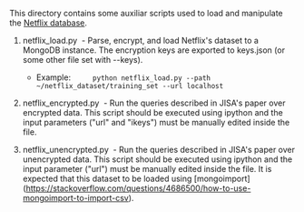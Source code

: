 This directory contains some auxiliar scripts used to load and manipulate the [Netflix database](http://academictorrents.com/details/9b13183dc4d60676b773c9e2cd6de5e5542cee9a).

1. netflix_load.py
  - Parse, encrypt, and load Netflix's dataset to a MongoDB instance. The encryption keys are exported to keys.json (or some other file set with --keys).
    - Example: 
        ``` python netflix_load.py --path ~/netflix_dataset/training_set --url localhost```
2. netflix_encrypted.py
  - Run the queries described in JISA's paper over encrypted data. This script should be executed using ipython and the input parameters ("url" and "ikeys") must be manually edited inside the file.

3. netflix_unencrypted.py
  - Run the queries described in JISA's paper over unencrypted data. This script should be executed using ipython and the input parameter ("url") must be manually edited inside the file. It is expected that this dataset to be loaded using [mongoimport] (https://stackoverflow.com/questions/4686500/how-to-use-mongoimport-to-import-csv).
